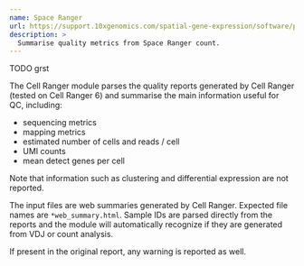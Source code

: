 ```yaml
---
name: Space Ranger
url: https://support.10xgenomics.com/spatial-gene-expression/software/pipelines/latest/what-is-space-ranger
description: >
  Summarise quality metrics from Space Ranger count.
---
```


TODO grst

The Cell Ranger module parses the quality reports generated by Cell Ranger (tested on Cell Ranger 6) and summarise the main information useful for QC, including:

- sequencing metrics
- mapping metrics
- estimated number of cells and reads / cell
- UMI counts
- mean detect genes per cell

Note that information such as clustering and differential expression are not reported.

The input files are web summaries generated by Cell Ranger. Expected file names are `*web_summary.html`. Sample IDs are parsed directly from the reports and the module will automatically recognize if they are generated from VDJ or count analysis.

If present in the original report, any warning is reported as well.
